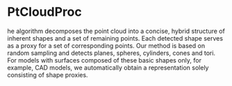 # PtCloudProc
he algorithm decomposes the point cloud into a concise, hybrid structure of inherent shapes and a set of remaining points. Each detected shape serves as a proxy for a set of corresponding points. Our method is based on random sampling and detects planes, spheres, cylinders, cones and tori. For models with surfaces composed of these basic shapes only, for example, CAD models, we automatically obtain a representation solely consisting of shape proxies. 
